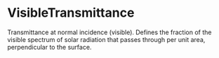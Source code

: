 VisibleTransmittance
====================

Transmittance at normal incidence (visible). Defines the fraction of the visible spectrum of solar radiation that passes through per unit area, perpendicular to the surface.
